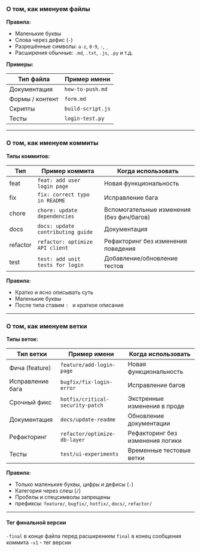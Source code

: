 ###  О том, как именуем файлы

**Правила:**
- Маленькие буквы
- Слова через дефис (`-`)
- Разрешённые символы: `a-z`, `0-9`, `-`, `_`
- Расширения обычные: `.md`, `.txt`, `.js`, `.py` и т.д.

**Примеры:**

| Тип файла       | Пример имени      |
| --------------- | ----------------- |
| Документация    | `how-to-push.md`  |
| Формы / контент | `form.md`         |
| Скрипты         | `build-script.js` |
| Тесты           | `login-test.py`   |

---

###  О том, как именуем коммиты


**Типы коммитов:**

| Тип      | Пример коммита                   | Когда использовать                       |
|----------|---------------------------------|-----------------------------------------|
| feat     | `feat: add user login page`      | Новая функциональность                   |
| fix      | `fix: correct typo in README`    | Исправление бага                          |
| chore    | `chore: update dependencies`     | Вспомогательные изменения (без фич/багов) |
| docs     | `docs: update contributing guide`| Документация                             |
| refactor | `refactor: optimize API client`  | Рефакторинг без изменения поведения      |
| test     | `test: add unit tests for login` | Добавление/обновление тестов             |

**Правила:**
- Кратко и ясно описывать суть
- Маленькие буквы
- После типа ставим `: ` и краткое описание

---

###  О том, как именуем ветки

**Типы веток:**

| Тип ветки        | Пример имени                     | Когда использовать               |
| ---------------- | -------------------------------- | -------------------------------- |
| Фича (feature)   | `feature/add-login-page`         | Новая функциональность           |
| Исправление бага | `bugfix/fix-login-error`         | Исправление багов                |
| Срочный фикс     | `hotfix/critical-security-patch` | Экстренные изменения в проде     |
| Документация     | `docs/update-readme`             | Обновление документации          |
| Рефакторинг      | `refactor/optimize-db-layer`     | Рефакторинг без изменения логики |
| Тесты            | `test/ui-experiments`            | Временные тестовые ветки         |

**Правила:**
- Только маленькие буквы, цифры и дефисы (`-`)
- Категория через слеш (`/`)
- Пробелы и спецсимволы запрещены
- префиксы: `feature/`, `bugfix/`, `hotfix/`, `docs/`, `refactor/`
---
#### Тег финальной версии

`-final` в конце файла перед расширением
`final` в конец сообщения коммита
`-v1` - тег версии
